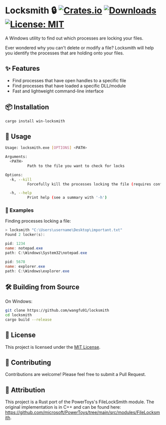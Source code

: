 # Locksmith 🔒 [![Crates.io](https://img.shields.io/crates/v/win-locksmith.svg)](https://crates.io/crates/win-locksmith) [![Downloads](https://img.shields.io/crates/d/win-locksmith.svg)](https://crates.io/crates/win-locksmith) [![License: MIT](https://img.shields.io/badge/License-MIT-yellow.svg)](LICENSE)

A Windows utility to find out which processes are locking your files.

Ever wondered why you can't delete or modify a file? Locksmith will help you identify the processes that are holding onto your files.

## ✨ Features

- Find processes that have open handles to a specific file
- Find processes that have loaded a specific DLL/module
- Fast and lightweight command-line interface

## 📦 Installation

```sh
cargo install win-locksmith
```

## 🚀 Usage

```sh
Usage: locksmith.exe [OPTIONS] <PATH>

Arguments:
  <PATH>
          Path to the file you want to check for locks

Options:
  -k, --kill
          Forcefully kill the processes locking the file (requires confirmation)

  -h, --help
          Print help (see a summary with '-h')
```

### 📝 Examples

Finding processes locking a file:
```powershell
> locksmith "C:\Users\username\Desktop\important.txt"
Found 2 locker(s):

pid: 1234
name: notepad.exe
path: C:\Windows\System32\notepad.exe

pid: 5678
name: explorer.exe
path: C:\Windows\explorer.exe
```

## 🛠️ Building from Source
On Windows:
```sh
git clone https://github.com/wangfu91/locksmith
cd locksmith
cargo build --release
```

## 📜 License

This project is licensed under the [MIT License](LICENSE).

## 🤝 Contributing

Contributions are welcome! Please feel free to submit a Pull Request.

## 🙏 Attribution

This project is a Rust port of the PowerToys's FileLockSmith module.
The original implementation is in C++ and can be found here: https://github.com/microsoft/PowerToys/tree/main/src/modules/FileLocksmith.
